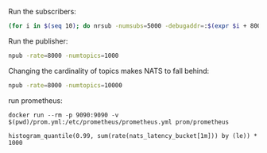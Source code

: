 Run the subscribers:

```bash
(for i in $(seq 10); do nrsub -numsubs=5000 -debugaddr=:$(expr $i + 8000) & ; sleep 1; done) |& tee clients.log
```

Run the publisher:

```bash
npub -rate=8000 -numtopics=1000
```

Changing the cardinality of topics makes NATS to fall behind:


```bash
npub -rate=8000 -numtopics=10000

```


run prometheus:

```
docker run --rm -p 9090:9090 -v $(pwd)/prom.yml:/etc/prometheus/prometheus.yml prom/prometheus
```

```
histogram_quantile(0.99, sum(rate(nats_latency_bucket[1m])) by (le)) * 1000
```
